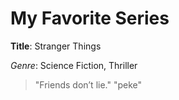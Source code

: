 # My Favorite Series
**Title**: Stranger Things

*Genre*: Science Fiction, Thriller

> "Friends don’t lie."
> "peke"
